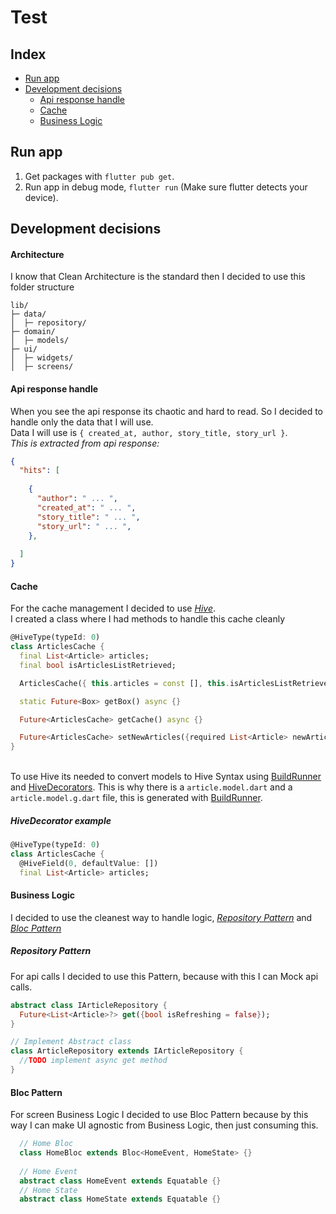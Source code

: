 # Test
## Index

- [Run app](#run-app)
- [Development decisions](#development-decisions)
  - [Api response handle](#api-response-handle)
  - [Cache](#cache)
  - [Business Logic](#business-logic)


## Run app
1. Get packages with  `flutter pub get`.
2. Run app in debug mode, `flutter run` (Make sure flutter detects your device).

## Development decisions

#### Architecture
I know that Clean Architecture is the standard then I decided to use this folder structure
```ascii
lib/
├─ data/
│  ├─ repository/
├─ domain/
│  ├─ models/
├─ ui/
│  ├─ widgets/
│  ├─ screens/
```

#### Api response handle

When you see the api response its chaotic and hard to read. So I decided to handle only the data that I will use.
<br/> Data I will use is `{ created_at, author, story_title, story_url }`. 
<br/> *This is extracted from api response:*
```json
{
  "hits": [
    
    {
      "author": " ... ",
      "created_at": " ... ",
      "story_title": " ... ",
      "story_url": " ... ",
    },
  
  ]
}
```

#### Cache

For the cache management I decided to use [*Hive*](https://pub.dev/packages/hive). 
<br/> I created a class where I had methods to handle this cache cleanly 
```dart
@HiveType(typeId: 0)
class ArticlesCache {
  final List<Article> articles;
  final bool isArticlesListRetrieved;

  ArticlesCache({ this.articles = const [], this.isArticlesListRetrieved = false });

  static Future<Box> getBox() async {}

  Future<ArticlesCache> getCache() async {}

  Future<ArticlesCache> setNewArticles({required List<Article> newArticles}) async {}
}
```
<br/> To use Hive its needed to convert models to Hive Syntax using [BuildRunner](https://pub.dev/packages/build_runner) and [HiveDecorators](#hivedecorator-example). This is why there is a `article.model.dart` and a `article.model.g.dart` file, this is generated with [BuildRunner](https://pub.dev/packages/build_runner).

##### HiveDecorator example
```dart
@HiveType(typeId: 0)
class ArticlesCache {
  @HiveField(0, defaultValue: [])
  final List<Article> articles;

```

#### Business Logic
I decided to use the cleanest way to handle logic, [*Repository Pattern*](#repository-pattern) and [*Bloc Pattern*](#bloc-pattern)

##### Repository Pattern
For api calls I decided to use this Pattern, because with this I can Mock api calls.
```dart
abstract class IArticleRepository {
  Future<List<Article>?> get({bool isRefreshing = false});
} 

// Implement Abstract class
class ArticleRepository extends IArticleRepository {
  //TODO implement async get method
}
```

#### Bloc Pattern
For screen Business Logic I decided to use Bloc Pattern because by this way I can make UI agnostic from Business Logic, then just consuming this.
```dart
  // Home Bloc
  class HomeBloc extends Bloc<HomeEvent, HomeState> {}
  
  // Home Event
  abstract class HomeEvent extends Equatable {}
  // Home State
  abstract class HomeState extends Equatable {}
```
